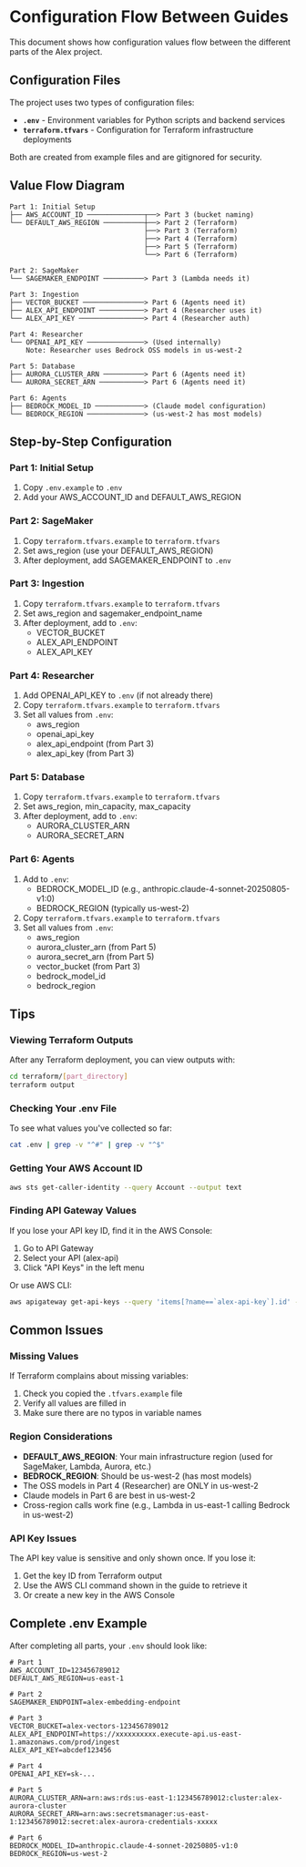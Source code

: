 # Configuration Flow Between Guides

This document shows how configuration values flow between the different parts of the Alex project.

## Configuration Files

The project uses two types of configuration files:
- **`.env`** - Environment variables for Python scripts and backend services
- **`terraform.tfvars`** - Configuration for Terraform infrastructure deployments

Both are created from example files and are gitignored for security.

## Value Flow Diagram

```
Part 1: Initial Setup
├── AWS_ACCOUNT_ID ──────────────┬──> Part 3 (bucket naming)
└── DEFAULT_AWS_REGION ──────────┼──> Part 2 (Terraform)
                                 ├──> Part 3 (Terraform)
                                 ├──> Part 4 (Terraform)
                                 ├──> Part 5 (Terraform)
                                 └──> Part 6 (Terraform)

Part 2: SageMaker
└── SAGEMAKER_ENDPOINT ──────────> Part 3 (Lambda needs it)

Part 3: Ingestion
├── VECTOR_BUCKET ───────────────> Part 6 (Agents need it)
├── ALEX_API_ENDPOINT ───────────> Part 4 (Researcher uses it)
└── ALEX_API_KEY ────────────────> Part 4 (Researcher auth)

Part 4: Researcher
└── OPENAI_API_KEY ──────────────> (Used internally)
    Note: Researcher uses Bedrock OSS models in us-west-2

Part 5: Database
├── AURORA_CLUSTER_ARN ──────────> Part 6 (Agents need it)
└── AURORA_SECRET_ARN ───────────> Part 6 (Agents need it)

Part 6: Agents
├── BEDROCK_MODEL_ID ────────────> (Claude model configuration)
└── BEDROCK_REGION ──────────────> (us-west-2 has most models)
```

## Step-by-Step Configuration

### Part 1: Initial Setup
1. Copy `.env.example` to `.env`
2. Add your AWS_ACCOUNT_ID and DEFAULT_AWS_REGION

### Part 2: SageMaker
1. Copy `terraform.tfvars.example` to `terraform.tfvars`
2. Set aws_region (use your DEFAULT_AWS_REGION)
3. After deployment, add SAGEMAKER_ENDPOINT to `.env`

### Part 3: Ingestion
1. Copy `terraform.tfvars.example` to `terraform.tfvars`
2. Set aws_region and sagemaker_endpoint_name
3. After deployment, add to `.env`:
   - VECTOR_BUCKET
   - ALEX_API_ENDPOINT
   - ALEX_API_KEY

### Part 4: Researcher
1. Add OPENAI_API_KEY to `.env` (if not already there)
2. Copy `terraform.tfvars.example` to `terraform.tfvars`
3. Set all values from `.env`:
   - aws_region
   - openai_api_key
   - alex_api_endpoint (from Part 3)
   - alex_api_key (from Part 3)

### Part 5: Database
1. Copy `terraform.tfvars.example` to `terraform.tfvars`
2. Set aws_region, min_capacity, max_capacity
3. After deployment, add to `.env`:
   - AURORA_CLUSTER_ARN
   - AURORA_SECRET_ARN

### Part 6: Agents
1. Add to `.env`:
   - BEDROCK_MODEL_ID (e.g., anthropic.claude-4-sonnet-20250805-v1:0)
   - BEDROCK_REGION (typically us-west-2)
2. Copy `terraform.tfvars.example` to `terraform.tfvars`
3. Set all values from `.env`:
   - aws_region
   - aurora_cluster_arn (from Part 5)
   - aurora_secret_arn (from Part 5)
   - vector_bucket (from Part 3)
   - bedrock_model_id
   - bedrock_region

## Tips

### Viewing Terraform Outputs
After any Terraform deployment, you can view outputs with:
```bash
cd terraform/[part_directory]
terraform output
```

### Checking Your .env File
To see what values you've collected so far:
```bash
cat .env | grep -v "^#" | grep -v "^$"
```

### Getting Your AWS Account ID
```bash
aws sts get-caller-identity --query Account --output text
```

### Finding API Gateway Values
If you lose your API key ID, find it in the AWS Console:
1. Go to API Gateway
2. Select your API (alex-api)
3. Click "API Keys" in the left menu

Or use AWS CLI:
```bash
aws apigateway get-api-keys --query 'items[?name==`alex-api-key`].id' --output text
```

## Common Issues

### Missing Values
If Terraform complains about missing variables:
1. Check you copied the `.tfvars.example` file
2. Verify all values are filled in
3. Make sure there are no typos in variable names

### Region Considerations
- **DEFAULT_AWS_REGION**: Your main infrastructure region (used for SageMaker, Lambda, Aurora, etc.)
- **BEDROCK_REGION**: Should be us-west-2 (has most models)
- The OSS models in Part 4 (Researcher) are ONLY in us-west-2
- Claude models in Part 6 are best in us-west-2
- Cross-region calls work fine (e.g., Lambda in us-east-1 calling Bedrock in us-west-2)

### API Key Issues
The API key value is sensitive and only shown once. If you lose it:
1. Get the key ID from Terraform output
2. Use the AWS CLI command shown in the guide to retrieve it
3. Or create a new key in the AWS Console

## Complete .env Example

After completing all parts, your `.env` should look like:
```
# Part 1
AWS_ACCOUNT_ID=123456789012
DEFAULT_AWS_REGION=us-east-1

# Part 2
SAGEMAKER_ENDPOINT=alex-embedding-endpoint

# Part 3
VECTOR_BUCKET=alex-vectors-123456789012
ALEX_API_ENDPOINT=https://xxxxxxxxxx.execute-api.us-east-1.amazonaws.com/prod/ingest
ALEX_API_KEY=abcdef123456

# Part 4
OPENAI_API_KEY=sk-...

# Part 5
AURORA_CLUSTER_ARN=arn:aws:rds:us-east-1:123456789012:cluster:alex-aurora-cluster
AURORA_SECRET_ARN=arn:aws:secretsmanager:us-east-1:123456789012:secret:alex-aurora-credentials-xxxxx

# Part 6
BEDROCK_MODEL_ID=anthropic.claude-4-sonnet-20250805-v1:0
BEDROCK_REGION=us-west-2
```